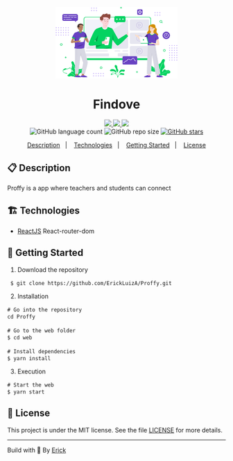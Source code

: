 <p align="center"> 
  <img alt="Findove icon" src="./web/src/assets/images/landing.svg" c width="280"/>
</p> 

<h1 align="center"> Findove </h1>

<p align="center">
  <a href="https://github.com/ErickLuizA/Proffy/graphs/commit-activity" alt="Maintenance">
    <img src="https://img.shields.io/badge/Maintained%3F-yes-1EAE72.svg" />
  </a>

  <a href="https://findove.netlify.app/" alt="Findove website">
    <img src="https://img.shields.io/website-up-down-1EAE72-red/https/findove.netlify.app/" />
  </a>

  <a href="./LICENSE" alt="License: MIT">
    <img src="https://img.shields.io/badge/License-MIT-1EAE72.svg" />
  </a>

<br/>

<img alt="GitHub language count" src="https://img.shields.io/github/languages/count/ErickLuizA/Proffy?color=blue">

<img alt="GitHub repo size" src="https://img.shields.io/github/repo-size/ErickLuizA/Proffy">

<a href="https://github.com/ErickLuizA/Proffy/stargazers">
  <img alt="GitHub stars" src="https://img.shields.io/github/stars/ErickLuizA/Proffy?style=social">
</a>


<p align="center">
  <a href="#clipboard-description">Description</a>&nbsp;&nbsp;&nbsp;|&nbsp;&nbsp;&nbsp;
  <a href="#building_construction-technologies">Technologies</a>&nbsp;&nbsp;&nbsp;|&nbsp;&nbsp;&nbsp;
  <a href="#rocket-getting-started">Getting Started</a>&nbsp;&nbsp;&nbsp;|&nbsp;&nbsp;&nbsp;
  <a href="#memo-license">License</a>
</p>


## :clipboard: Description
Proffy is a app where teachers and students can connect 



## :building_construction: Technologies
- [ReactJS](https://www.reactjs.org)
  React-router-dom



## :rocket: Getting Started

1. Download the repository

```shell
 $ git clone https://github.com/ErickLuizA/Proffy.git
```

2. Installation

``` shell
# Go into the repository
cd Proffy

# Go to the web folder
$ cd web

# Install dependencies
$ yarn install
```

3. Execution

```shell
# Start the web
$ yarn start
```


## :memo: License

This project is under the MIT license. See the file [LICENSE](LICENSE) for more details.

---

Build with 💙 By [Erick](https://erickluiz.netlify.app/)
